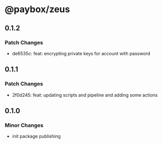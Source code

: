 # @paybox/zeus

## 0.1.2

### Patch Changes

- de6535c: feat: encrypting private keys for account with password

## 0.1.1

### Patch Changes

- 2f0d245: feat: updating scripts and pipeline and adding some actions

## 0.1.0

### Minor Changes

- init package publishing
